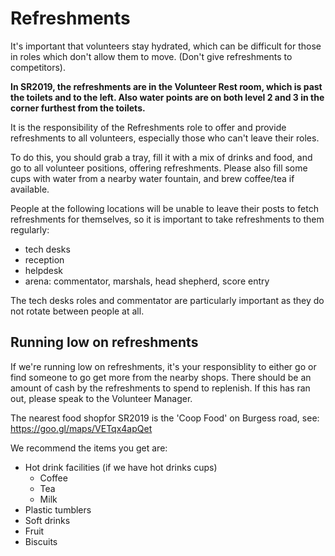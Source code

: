 # Refreshments

It's important that volunteers stay hydrated, which can be difficult for those in roles which don't allow them to move. (Don't give refreshments to competitors).

**In SR2019, the refreshments are in the Volunteer Rest room, which is past the toilets and to the left. Also water points are on both level 2 and 3 in the corner furthest from the toilets.**

It is the responsibility of the Refreshments role to offer and provide refreshments to all volunteers, especially those who can't leave their roles.

To do this, you should grab a tray, fill it with a mix of drinks and food, and go to all volunteer positions, offering refreshments.
Please also fill some cups with water from a nearby water fountain, and brew coffee/tea if available.

People at the following locations will be unable to leave their posts to fetch refreshments for themselves, so it is important to take refreshments to them regularly:
- tech desks
- reception
- helpdesk
- arena: commentator, marshals, head shepherd, score entry

The tech desks roles and commentator are particularly important as they do not rotate between people at all.

## Running low on refreshments

If we're running low on refreshments, it's your responsiblity to either go or find someone to go get more from the nearby shops. There should be an amount of cash by the refreshments to spend to replenish. If this has ran out, please speak to the Volunteer Manager.

The nearest food shopfor SR2019 is the 'Coop Food' on Burgess road, see: https://goo.gl/maps/VETqx4apQet

We recommend the items you get are:
- Hot drink facilities (if we have hot drinks cups)
  - Coffee
  - Tea
  - Milk
- Plastic tumblers
- Soft drinks
- Fruit
- Biscuits

